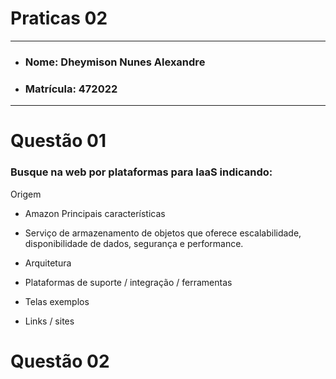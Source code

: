 # Praticas 02

---

- ### Nome: Dheymison Nunes Alexandre
- ### Matrícula: 472022
  
---

# Questão 01 

### Busque na web por plataformas para IaaS indicando:

Origem
- Amazon
Principais características
- Serviço de armazenamento de objetos que oferece escalabilidade, disponibilidade de dados, segurança e performance.
- Arquitetura

- Plataformas de suporte / integração / ferramentas
- Telas exemplos
- Links / sites

# Questão 02

###
